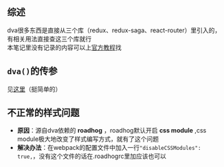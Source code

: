 ## 综述
dva很多东西是直接从三个库（redux、redux-saga、react-router）里引入的，有相关用法直接查这三个库就行  
本笔记里没有记录的内容可以上[官方教程](https://dvajs.com/guide/)找


## `dva()`的传参
见[这里](https://dvajs.com/api/#dva-api)（挺简单的）


## 不正常的样式问题
- **原因**：源自dva依赖的 **roadhog** ，roadhog默认开启 **css module** ,css module极大地改变了样式编写方式，就有了这个问题
- **解决办法**：在webpack的配置文件中加入一行`"disableCSSModules": true,`，没有这个文件的话在.roadhogrc里加应该也可以  
